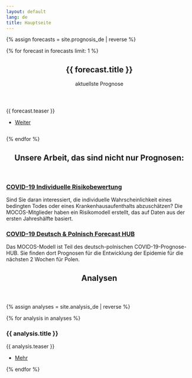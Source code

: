 ```yaml
---
layout: default
lang: de
title: Hauptseite
---
```


{% assign forecasts = site.prognosis_de | reverse %}

{% for forecast in forecasts limit: 1 %}

<section id="banner">
    <div class="content">
      <header>
        <h1>{{ forecast.title }} </h1>
        <p>aktuellste Prognose</p>
      </header>
      <p>{{ forecast.teaser }}</p>
      <ul class="actions">
        <li><a href="{{ forecast | absolute_url }}" class="button big">Weiter</a></li>
      </ul>
    </div>
    <span class="image object">
      <img src="{{ forecast.image_teaser }}" alt="" />
    </span>
  </section>

{% endfor %}

<!-- Section -->
<section>
	<header class="major">
		<h2>Unsere Arbeit, das sind nicht nur Prognosen:</h2>
	</header>
	<div class="features">
		<article>
			<span class="icon fa-calculator"></span>
			<div class="content">
				<h3><a href="/de/risk.html">COVID-19 Individuelle Risikobewertung</a></h3>
				<p>Sind Sie daran interessiert, die individuelle Wahrscheinlichkeit eines bedingten Todes oder eines Krankenhausaufenthalts abzuschätzen? 
                Die MOCOS-Mitglieder haben ein Risikomodell erstellt, das auf Daten aus der ersten Jahreshälfte basiert.</p>
			</div>
		</article>
		<article>
			<span class="icon fa-line-chart"></span>
			<div class="content">
				<h3><a href="/de/automatic.html">COVID-19 Deutsch & Polnisch Forecast HUB</a></h3>
				<p>Das MOCOS-Modell ist Teil des deutsch-polnischen COVID-19-Prognose-HUB. Sie finden dort Prognosen für die Entwicklung der Epidemie für die nächsten 2 Wochen für Polen.</p>
			</div>
		</article>
	</div>
</section>

<!-- Section -->
<section>
	<header class="major">
		<h2>Analysen</h2>
	</header>

{% assign analyses = site.analysis_de | reverse %}
<div class="posts">
{% for analysis in analyses %}	
		<article>
			<a href="{{ analysis | absolute_url }}" class="image"><img src="{{ analysis.image_teaser }}" alt="" /></a>
			<h3>{{ analysis.title }}</h3>
			<p>{{ analysis.teaser }}</p>
			<ul class="actions">
				<li><a href="{{ analysis | absolute_url }}" class="button">Mehr</a></li>
			</ul>
		</article>
{% endfor %}
</div>

</section>
